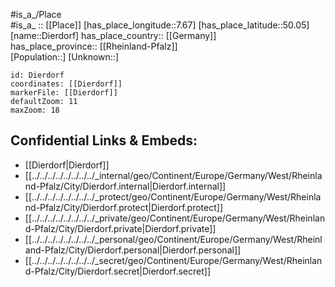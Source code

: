 ﻿---
location: [50.05,7.67] 
mapzoom: [7,12] 
mapmarker: city 
type: City
tags:
- geo/City


SpocWebEntityId: 29786
isDeleted: false
confidential: public

---
#is_a_/Place  
#is_a_ :: [[Place]] 
[has_place_longitude::7.67] 
[has_place_latitude::50.05] 
[name::Dierdorf] 
has_place_country:: [[Germany]]  
has_place_province:: [[Rheinland-Pfalz]]  
[Population::] 
[Unknown::] 


```leaflet
id: Dierdorf
coordinates: [[Dierdorf]] 
markerFile: [[Dierdorf]] 
defaultZoom: 11 
maxZoom: 18
```


## Confidential Links & Embeds: 
- [[Dierdorf|Dierdorf]]  
- [[../../../../../../../../_internal/geo/Continent/Europe/Germany/West/Rheinland-Pfalz/City/Dierdorf.internal|Dierdorf.internal]] 
- [[../../../../../../../../_protect/geo/Continent/Europe/Germany/West/Rheinland-Pfalz/City/Dierdorf.protect|Dierdorf.protect]] 
- [[../../../../../../../../_private/geo/Continent/Europe/Germany/West/Rheinland-Pfalz/City/Dierdorf.private|Dierdorf.private]] 
- [[../../../../../../../../_personal/geo/Continent/Europe/Germany/West/Rheinland-Pfalz/City/Dierdorf.personal|Dierdorf.personal]] 
- [[../../../../../../../../_secret/geo/Continent/Europe/Germany/West/Rheinland-Pfalz/City/Dierdorf.secret|Dierdorf.secret]] 

